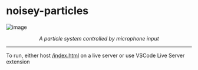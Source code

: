 # noisey-particles
![image](https://github.com/4rt3ry/noisey-particles/assets/89705128/4bf0dfea-adf2-4ef6-8e85-19f221844fe2)
<p align=center> <em>A particle system controlled by microphone input</em> </p>

----

To run, either host [/index.html](/index.html) on a live server or use VSCode Live Server extension 
